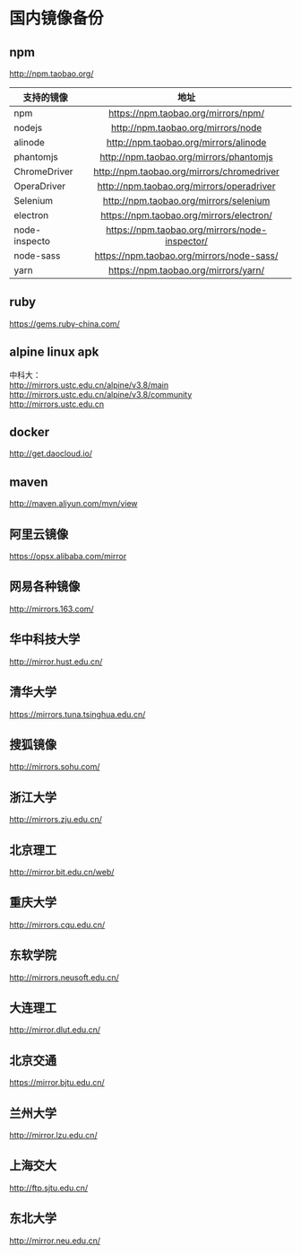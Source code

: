 # 国内镜像备份

## npm 
http://npm.taobao.org/

|  支持的镜像       |      地址     |
|-----------------|:-------------:|
|  npm            |  https://npm.taobao.org/mirrors/npm/             |
|  nodejs         |  http://npm.taobao.org/mirrors/node              |
|  alinode        |  http://npm.taobao.org/mirrors/alinode           |
|  phantomjs      |  http://npm.taobao.org/mirrors/phantomjs         |
|  ChromeDriver   |  http://npm.taobao.org/mirrors/chromedriver      |
|  OperaDriver    |  http://npm.taobao.org/mirrors/operadriver       |
|  Selenium       |  http://npm.taobao.org/mirrors/selenium          |
|  electron       |  https://npm.taobao.org/mirrors/electron/        |
|  node-inspecto  |  https://npm.taobao.org/mirrors/node-inspector/  |
|  node-sass      |  https://npm.taobao.org/mirrors/node-sass/       |
|  yarn           |  https://npm.taobao.org/mirrors/yarn/            |



## ruby
https://gems.ruby-china.com/

## alpine linux apk

中科大：     
http://mirrors.ustc.edu.cn/alpine/v3.8/main     
http://mirrors.ustc.edu.cn/alpine/v3.8/community    
http://mirrors.ustc.edu.cn    


## docker

http://get.daocloud.io/ 


## maven

http://maven.aliyun.com/mvn/view

## 阿里云镜像
https://opsx.alibaba.com/mirror

## 网易各种镜像

http://mirrors.163.com/

## 华中科技大学

http://mirror.hust.edu.cn/

## 清华大学

https://mirrors.tuna.tsinghua.edu.cn/

## 搜狐镜像

http://mirrors.sohu.com/


## 浙江大学
http://mirrors.zju.edu.cn/

## 北京理工
http://mirror.bit.edu.cn/web/

## 重庆大学
http://mirrors.cqu.edu.cn/

## 东软学院
http://mirrors.neusoft.edu.cn/

## 大连理工
http://mirror.dlut.edu.cn/

## 北京交通
https://mirror.bjtu.edu.cn/

## 兰州大学
http://mirror.lzu.edu.cn/

## 上海交大
http://ftp.sjtu.edu.cn/

## 东北大学
http://mirror.neu.edu.cn/

